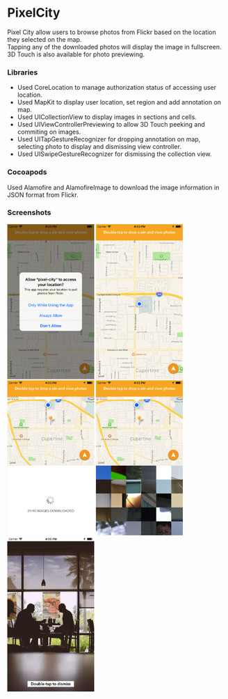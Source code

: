 # PixelCity

Pixel City allow users to browse photos from Flickr based on the location they selected on the map. <br/>
Tapping any of the downloaded photos will display the image in fullscreen. <br/>
3D Touch is also available for photo previewing. <br/>

### Libraries
<ul>
<li>Used CoreLocation to manage authorization status of accessing user location.<br/></li>
<li>Used MapKit to display user location, set region and add annotation on map.<br/></li>
<li>Used UICollectionView to display images in sections and cells.<br/></li>
<li>Used UIViewControllerPreviewing to allow 3D Touch peeking and commiting on images.<br/></li>
<li>Used UITapGestureRecognizer for dropping annotation on map, selecting photo to display and dismissing view controller.<br/></li>
<li>Used UISwipeGestureRecognizer for dismissing the collection view.<br/></li>
</ul>

### Cocoapods
Used Alamofire and AlamofireImage to download the image information in JSON format from Flickr.

### Screenshots
<img src="https://github.com/ErnestFan/PixelCity/blob/master/Screenshots/Authorization.png?raw=true" width="200">
<img src="https://github.com/ErnestFan/PixelCity/blob/master/Screenshots/MainScreen.png?raw=true" width="200">
<img src="https://github.com/ErnestFan/PixelCity/blob/master/Screenshots/DownloadingImage.png?raw=true" width="200">
<img src="https://github.com/ErnestFan/PixelCity/blob/master/Screenshots/DownloadSuccess.png?raw=true" width="200">
<img src="https://github.com/ErnestFan/PixelCity/blob/master/Screenshots/DisplayImageInPopUp.png?raw=true" width="200">
